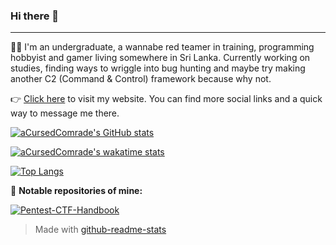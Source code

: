 ### Hi there 👋
***

:technologist: I'm an undergraduate, a wannabe red teamer in training, programming hobbyist and gamer living somewhere in Sri Lanka. Currently working on studies, finding ways to wriggle into bug hunting and maybe try making another C2 (Command & Control) framework because why not.

:point_right: [Click here](https://node-apps-acursedcomrade.koyeb.app/) to visit my website. You can find more social links and a quick way to message me there.

[![aCursedComrade's GitHub stats](https://github-readme-stats.vercel.app/api?username=aCursedComrade&show_icons=true&theme=radical)](https://github.com/anuraghazra/github-readme-stats)

[![aCursedComrade's wakatime stats](https://github-readme-stats.vercel.app/api/wakatime?username=@aCursedComrade&layout=compact&theme=radical&langs_count=8)](https://wakatime.com/@aCursedComrade)

[![Top Langs](https://github-readme-stats.vercel.app/api/top-langs/?username=anuraghazra&layout=compact&theme=radical&langs_count=6)](https://github.com/anuraghazra/github-readme-stats)

:notebook: **Notable repositories of mine:**

[![Pentest-CTF-Handbook](https://github-readme-stats.vercel.app/api/pin/?username=aCursedComrade&repo=Pentest-CTF-Handbook&theme=radical)](https://github.com/aCursedComrade/Pentest-CTF-Handbook)

> Made with [github-readme-stats](https://github.com/anuraghazra/github-readme-stats)
